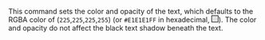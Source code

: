 This command sets the color and opacity of the text, which defaults to the RGBA color of (`225`,`225`,`225`,`255`) (or `#E1E1E1FF` in hexadecimal, <span style="display: inline-block; width: 12px; height: 12px; background-color: #E1E1E1FF; border: 1px solid #000;"></span>). The color and opacity do not affect the black text shadow beneath the text.
